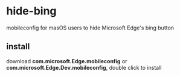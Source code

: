 # hide-bing
mobileconfig for masOS users to hide Microsoft Edge's bing button

## install
download **com.microsoft.Edge.mobileconfig** or **com.microsoft.Edge.Dev.mobileconfig**, double click to install
